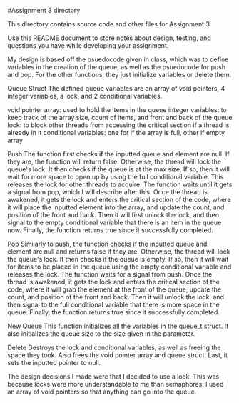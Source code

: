 #Assignment 3 directory

This directory contains source code and other files for Assignment 3.

Use this README document to store notes about design, testing, and
questions you have while developing your assignment.

My design is based off the psuedocode given in class, which was to define
variables in the creation of the queue, as well as the psuedocode for push and pop.
For the other functions, they just initialize variables or delete them.

Queue Struct
The defined queue variables are an array of void pointers, 4 integer variables, 
a lock, and 2 conditional variables.

void pointer array: used to hold the items in the queue
integer variables: to keep track of the array size, count of items, and front and back of the queue
lock: to block other threads from accessing the critical section if a thread is already in it
conditional variables: one for if the array is full, other if empty array

Push 
The function first checks if the inputted queue and element are null. If they are, the 
function will return false. Otherwise, the thread will lock the queue's lock. It then checks if the
queue is at the max size. If so, then it will wait for more space to open up by using the full
conditional variable. This releases the lock for other threads to acquire. The function waits until it
gets a signal from pop, which I will describe after this. Once the thread is awakened, it gets the lock
and enters the critical section of the code, where it will place the inputted element into the array,
and update the count, and position of the front and back. Then it will first unlock the lock, and then
signal to the empty conditional variable that there is an item in the queue now. Finally, the function
returns true since it successfully completed.

Pop
Similarly to push, the function checks if the inputted queue and element are null and returns false if 
they are. Otherwise, the thread will lock the queue's lock. It then checks if the queue is empty. If so, 
then it will wait for items to be placed in the queue using the empty conditional variable and releases 
the lock. The function waits for a signal from push. Once the thread is awakened, it gets the lock
and enters the critical section of the code, where it will grab the element at the front of the queue, 
update the count, and position of the front and back. Then it will unlock the lock, and then
signal to the full conditional variable that there is more space in the queue. Finally, the function
returns true since it successfully completed.

New Queue
This function initializes all the variables in the queue_t struct. It also initializes the queue size to
the size given in the parameter.

Delete
Destroys the lock and conditional variables, as well as freeing the space they took. Also frees the void
pointer array and queue struct. Last, it sets the inputted pointer to null.

The design decisions I made were that I decided to use a lock. This was because locks were more understandable
to me than semaphores. I used an array of void pointers so that anything can go into the queue.